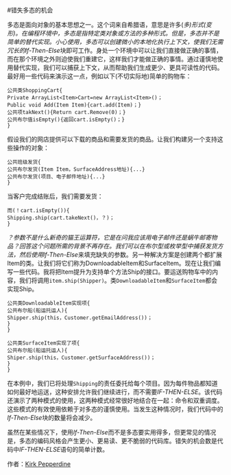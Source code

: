 #错失多态的机会

多态是面向对象的基本思想之一。这个词来自希腊语，意思是许多(*多)形式(*变形*)。在编程环境中，多态是指特定类对象或方法的多种形式。但是，多态并不是简单的替代实现。小心使用，多态可以创建微小的本地化执行上下文，使我们无需冗长的If-Then-Else*块即可工作。身处一个环境中可以让我们直接做正确的事情，而在那个环境之外则迫使我们重建它，这样我们才能做正确的事情。通过谨慎地使用替代实现，我们可以捕获上下文，从而帮助我们生成更少、更具可读性的代码。最好用一些代码来演示这一点，例如以下(不切实际地)简单的购物车：

```
公共类ShoppingCart{
Private ArrayList<Item>Cart=new ArrayList<Item>()；
Public void Add(Item Item){cart.add(Item)；}
公共项takNext(){Return cart.Remove(0)；}
公共布尔值isEmpty(){返回cart.isEmpty()；}
}
```

假设我们的网店提供可以下载的商品和需要发货的商品。让我们构建另一个支持这些操作的对象：

```
公共班级发货{
公共布尔发货(Item Item，SurfaceAddress地址){...}
公共布尔发货(项目、电子邮件地址){...}
}
```

当客户完成结账后，我们需要发货：

```
而(！cart.isEmpty()){
Shipping.ship(cart.takeNext()，？)；
}
```

*？*参数不是什么新奇的猫王运算符，它是在问我应该用电子邮件还是蜗牛邮寄物品？回答这个问题所需的背景不再存在。我们可以在布尔型或枚举型中捕获发货方法，然后使用*If-Then-Else*来填充缺失的参数。另一种解决方案是创建两个都扩展Item的类。让我们将它们称为DownloadableItem和SurfaceItem。现在让我们编写一些代码。我将把Item提升为支持单个方法Ship的接口。要运送购物车中的内容，我们将调用`item.ship(Shipper)`。类`DownloadableItem`和`SurfaceItem`都会实现Ship。

```
公共类DownloadableItem实现项{
公共布尔船(船运托运人){
Shipper.ship(this，Customer.getEmailAddress())；
}
}

公共类SurfaceItem实现了项{
公共布尔船(船运托运人){
Shiper.ship(this，Customer.getSurfaceAddress())；
}
}
```

在本例中，我们已将处理`Shipping`的责任委托给每个项目。因为每件物品都知道如何最好地运送，这种安排允许我们继续进行，而不需要*IF-THEN-ELSE*。该代码还演示了两种模式的使用，这两种模式经常很好地结合在一起：命令和双重调度。这些模式的有效使用依赖于对多态的谨慎使用。当发生这种情况时，我们代码中的*If-Then-Else*块的数量将会减少。

虽然在某些情况下，使用*If-Then-Else*而不是多态要实用得多，但更常见的情况是，多态的编码风格会产生更小、更易读、更不脆弱的代码库。错失的机会数是代码中*IF-THEN-ELSE*语句的简单计数。

作者：[Kirk Pepperdine](http://programmer.97things.oreilly.com/wiki/index.php/Kirk_Pepperdine)
